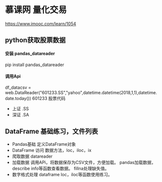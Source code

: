 # 慕课网  量化交易
https://www.imooc.com/learn/1054
## python获取股票数据
#### 安装 pandas_datareader
pip install pandas_datareader
#### 调用Api
df_datacsv = web.DataReader("601233.SS","yahoo",datetime.datetime(2018,1,1),datetime.date.today())
601233 股票代码
- 上证 .SS
- 深证 .SA
## DataFrame 基础练习，文件列表
- Pandas基础
定义DataFrame对象
- DataFrame 访问
数据方法，loc，iloc，ix
- 爬取数据
datareader
- 加载数据
调用APi，将数据保存为CSV文件，方便加载。
pandas加载数据，describe info等函数查看数据。
fillna处理缺失值。
- 数字格式处理
dataframe loc，iloc等函数使用练习。